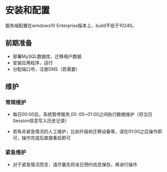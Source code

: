 # 安装和配置
服务端配置在windows10 Enterprise版本上，build不低于10240。
## 前期准备
*   部署MySQL数据库，迁移用户数据
*   安装应用程序，运行
*   分配端口号，注册DNS（若需要）

## 维护

### 常规维护

*   每日00:00后，系统暂停服务,00 :05~01:00之间执行数据维护（将当日Session信息写入历史记录）

*   若有非紧急情况的人工维护，比如升级和迁移设备等，请在01:00之后操作即可，操作完成后直接重启即可

### 紧急维护

*   对于紧急情况而言，请尽量先将该日预约信息保存，再进行操作